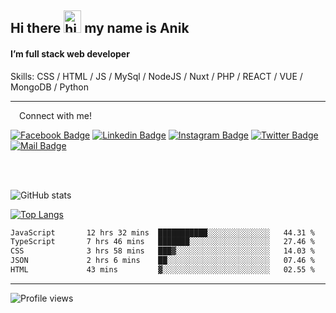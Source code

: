## Hi there <img src="https://user-images.githubusercontent.com/1303154/88677602-1635ba80-d120-11ea-84d8-d263ba5fc3c0.gif" width="28px" height="36" alt="hi"> my name is Anik

#### I’m full stack web developer

Skills:  CSS / HTML / JS / MySql / NodeJS / Nuxt / PHP / REACT / VUE / MongoDB / Python


---

&emsp;Connect with me!

<a href="https://www.facebook.com/anik.aritro" target="_blank">![Facebook Badge](https://img.shields.io/badge/Facebook-1877F2?style=for-the-badge&logo=facebook&logoColor=white)</a> [![Linkedin Badge](https://img.shields.io/badge/LinkedIn-0077B5?style=for-the-badge&logo=linkedin&logoColor=white)](https://www.linkedin.com/in/anik-hossain-dev) [![Instagram Badge](https://img.shields.io/badge/Instagram-E4405F?style=for-the-badge&logo=instagram&logoColor=white)](https://www.instagram.com/aritro.anik) [![Twitter Badge](https://img.shields.io/badge/Twitter-1DA1F2?style=for-the-badge&logo=twitter&logoColor=white)](https://twitter.com/AritroAnik) [![Mail Badge](https://img.shields.io/badge/Gmail-D14836?style=for-the-badge&logo=gmail&logoColor=white)](mailto:anik.wdev@gmail.com)

</br>
</br>


![GitHub stats](https://github-readme-stats.vercel.app/api?username=anik-hossain&show_icons=true&theme=monokai)

[![Top Langs](https://github-readme-stats.vercel.app/api/top-langs/?username=anik-hossain&layout=compact&theme=monokai)](https://github.com/anik-hossain)

<!--START_SECTION:waka-->

```txt
JavaScript       12 hrs 32 mins  ███████████░░░░░░░░░░░░░░   44.31 %
TypeScript       7 hrs 46 mins   ███████░░░░░░░░░░░░░░░░░░   27.46 %
CSS              3 hrs 58 mins   ███▓░░░░░░░░░░░░░░░░░░░░░   14.03 %
JSON             2 hrs 6 mins    ██░░░░░░░░░░░░░░░░░░░░░░░   07.46 %
HTML             43 mins         ▓░░░░░░░░░░░░░░░░░░░░░░░░   02.55 %
```

<!--END_SECTION:waka-->
---

![Profile views](https://gpvc.arturio.dev/anik-hossain)  
